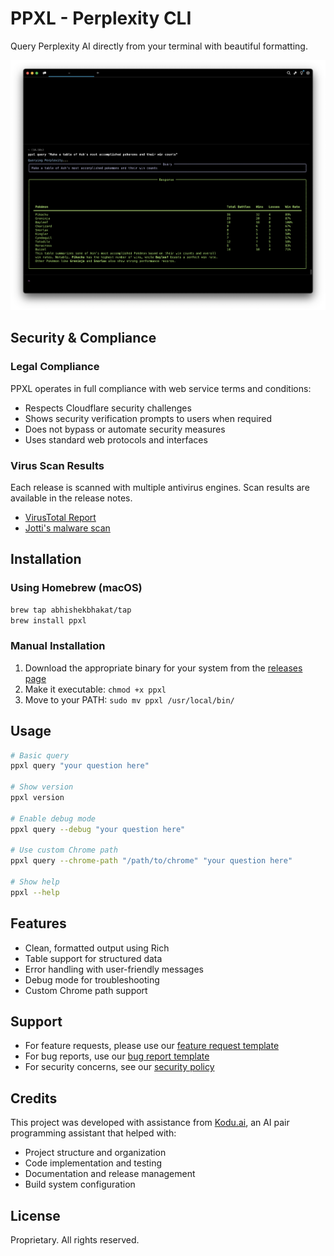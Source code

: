 # PPXL - Perplexity CLI

Query Perplexity AI directly from your terminal with beautiful formatting.

![PPXL Screenshot](Sample_Screenshot.png)

## Security & Compliance

### Legal Compliance
PPXL operates in full compliance with web service terms and conditions:
- Respects Cloudflare security challenges
- Shows security verification prompts to users when required
- Does not bypass or automate security measures
- Uses standard web protocols and interfaces

### Virus Scan Results
Each release is scanned with multiple antivirus engines. Scan results are available in the release notes.
- [VirusTotal Report](link-to-report)
- [Jotti's malware scan](link-to-scan)

## Installation

### Using Homebrew (macOS)
```bash
brew tap abhishekbhakat/tap
brew install ppxl
```

### Manual Installation
1. Download the appropriate binary for your system from the [releases page](https://github.com/abhishekbhakat/ppxl/releases)
2. Make it executable: `chmod +x ppxl`
3. Move to your PATH: `sudo mv ppxl /usr/local/bin/`

## Usage

```bash
# Basic query
ppxl query "your question here"

# Show version
ppxl version

# Enable debug mode
ppxl query --debug "your question here"

# Use custom Chrome path
ppxl query --chrome-path "/path/to/chrome" "your question here"

# Show help
ppxl --help
```

## Features

- Clean, formatted output using Rich
- Table support for structured data
- Error handling with user-friendly messages
- Debug mode for troubleshooting
- Custom Chrome path support

## Support

- For feature requests, please use our [feature request template](.github/ISSUE_TEMPLATE/feature_request.md)
- For bug reports, use our [bug report template](.github/ISSUE_TEMPLATE/bug_report.md)
- For security concerns, see our [security policy](SECURITY.md)

## Credits

This project was developed with assistance from [Kodu.ai](https://kodu.ai), an AI pair programming assistant that helped with:
- Project structure and organization
- Code implementation and testing
- Documentation and release management
- Build system configuration

## License

Proprietary. All rights reserved.